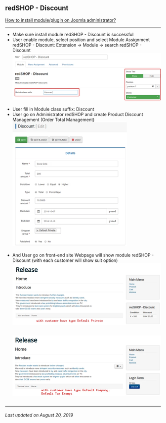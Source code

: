 ## redSHOP - Discount

[How to install module/plugin on Joomla administrator?](chapters/module-redshop/install-module-plugin.md)

<hr>

<ul>
<li>Make sure install module redSHOP - Discount is successful </li>

<li>User enable module, select position and select Module Assignment redSHOP - Discount: Extension → Module → search redSHOP - Discount </li>
<img src="./manual/en-US/chapters/module-redshop/img/img41.png" class="example"/><br><br>

<li>User fill in Module class suffix: Discount </li>

<li>User go on Administrator redSHOP and create Product Discount Management (Order Total Management) </li>
<img src="./manual/en-US/chapters/module-redshop/img/img42.png" class="example"/><br><br>

<li>And User go on front-end site Webpage will show module redSHOP - Discount (with each customer will show suit option)  </li>
<img src="./manual/en-US/chapters/module-redshop/img/img43.png" class="example"/><br><br>

<img src="./manual/en-US/chapters/module-redshop/img/img44.png" class="example"/><br><br>
</ul>

<hr>

<h6>Last updated on August 20, 2019</h6>